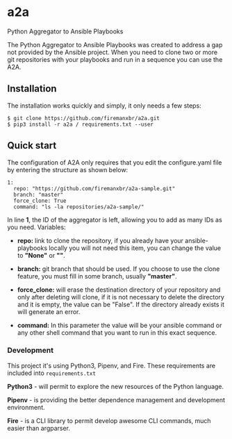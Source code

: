 # a2a
Python Aggregator to Ansible Playbooks

The Python Aggregator to Ansible Playbooks was created to address a gap not provided by the Ansible project. When you need to clone two or more git repositories with your playbooks and run in a sequence you can use the A2A.


## Installation
The installation works quickly and simply, it only needs a few steps:

```
$ git clone https://github.com/firemanxbr/a2a.git
$ pip3 install -r a2a / requirements.txt --user
```


## Quick start
The configuration of A2A only requires that you edit the configure.yaml file by entering the structure as shown below:

```
1:
  repo: "https://github.com/firemanxbr/a2a-sample.git"
  branch: "master"
  force_clone: True
  command: "ls -la repositories/a2a-sample/"
```

In line **1**, the ID of the aggregator is left, allowing you to add as many IDs as you need. Variables:

* **repo:** link to clone the repository, if you already have your ansible-playbooks locally you will not need this item, you can change the value to **"None"** or **""**.

* **branch:** git branch that should be used. If you choose to use the clone feature, you must fill in some branch, usually **"master"**.

* **force_clone:** ​​will erase the destination directory of your repository and only after deleting will clone, if it is not necessary to delete the directory and it is empty, the value can be "False". If the directory already exists it will generate an error.

* **command:** In this parameter the value will be your ansible command or any other shell command that you want to run in this exact sequence.


### Development
This project it's using Python3, Pipenv, and Fire. These requirements are included into `requirements.txt`

**Python3** - will permit to explore the new resources of the Python language.

**Pipenv** - is providing the better dependence management and development environment.

**Fire** - is a CLI library to permit develop awesome CLI commands, much easier than argparser. 